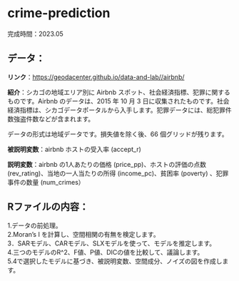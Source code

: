 # crime-prediction

完成時間：2023.05

## データ：
**リンク**：https://geodacenter.github.io/data-and-lab//airbnb/

**紹介**：シカゴの地域エリア別に Airbnb スポット、社会経済指標、犯罪に関するものです。Airbnb のデータは、2015 年 10 月 3 日に収集されたものです。社会経済指標は、シカゴデータポータルから入手します。犯罪データには、総犯罪件数強盗件数などが含まれます。

データの形式は地域データです。損失値を除く後、66 個グリッドが残ります。

**被説明変数**：airbnb ホストの受入率 (accept_r)

**説明変数**：airbnb の1人あたりの価格 (price_pp)、ホストの評価の点数 (rev_rating)、当地の一人当たりの所得 (income_pc)、貧困率 (poverty) 、犯罪事件の数量 (num_crimes）

## Rファイルの内容：  
1.データの前処理。  
2.Moran’s I を計算し、空間相関の有無を検定します。  
3．SARモデル、CARモデル、SLXモデルを使って、モデルを推定します。  
4.三つのモデルのR^2、F値、P値、DICの値を比較して、議論します。  
5.4で選択したモデルに基づき、被説明変数、空間成分、ノイズの図を作成します。

